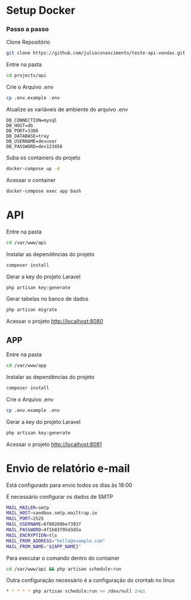 
# Setup Docker

### Passo a passo
Clone Repositório
```sh
git clone https://github.com/juliocsnascimento/teste-api-vendas.git
```

Entre na pasta
```sh
cd projects/api
```

Crie o Arquivo .env
```sh
cp .env.example .env
```

Atualize as variáveis de ambiente do arquivo .env
```dosini
DB_CONNECTION=mysql
DB_HOST=db
DB_PORT=3306
DB_DATABASE=tray
DB_USERNAME=devuser
DB_PASSWORD=dev123456

```

Suba os containers do projeto
```sh
docker-compose up -d
```

Acessar o container
```sh
docker-compose exec app bash
```

# API

Entre na pasta
```sh
cd /var/www/api
```

Instalar as dependências do projeto
```sh
composer install
```

Gerar a key do projeto Laravel
```sh
php artisan key:generate
```

Gerar tabelas no banco de dados
```sh
php artisan migrate
```
Acessar o projeto
[http://localhost:8080](http://localhost:8080)

## APP
Entre na pasta
```sh
cd /var/www/app
```

Instalar as dependências do projeto
```sh
composer install
```

Crie o Arquivo .env
```sh
cp .env.example .env
```

Gerar a key do projeto Laravel
```sh
php artisan key:generate
```
Acessar o projeto
[http://localhost:8081](http://localhost:8081)


# Envio de relatório e-mail

Está configurado para envio todos os dias às 18:00 

É necessário configurar os dados de SMTP

```sh
MAIL_MAILER=smtp
MAIL_HOST=sandbox.smtp.mailtrap.io
MAIL_PORT=2525
MAIL_USERNAME=6f00260be73937
MAIL_PASSWORD=4f1b83f95d3d5a
MAIL_ENCRYPTION=tls
MAIL_FROM_ADDRESS="hello@example.com"
MAIL_FROM_NAME="${APP_NAME}"
```

Para executar o comando dentro do container
```sh
cd /var/www/api && php artisan schedule:run
```

Outra configuração necessário é a configuração do crontab no linux

```sh
* * * * * php artisan schedule:run >> /dev/null 2>&1
```